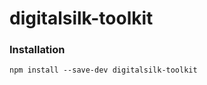 # digitalsilk-toolkit

### Installation

```bash{showPrompt}
npm install --save-dev digitalsilk-toolkit
```
